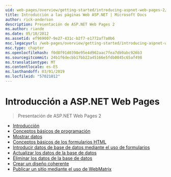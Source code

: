 ```yaml
---
uid: web-pages/overview/getting-started/introducing-aspnet-web-pages-2/index
title: Introducción a las páginas Web ASP.NET | Microsoft Docs
author: rick-anderson
description: Presentación de ASP.NET Web Pages 2
ms.author: riande
ms.date: 05/18/2012
ms.assetid: ef969007-9e27-431c-b2f7-e1772af7a0b6
msc.legacyurl: /web-pages/overview/getting-started/introducing-aspnet-web-pages-2
msc.type: chapter
ms.openlocfilehash: f0d8f91d0398e95e4d962aac7fea7db9abc926b3
ms.sourcegitcommit: 24b1f6decbb17bb22a45166e5fdb0845c65af498
ms.translationtype: MT
ms.contentlocale: es-ES
ms.lasthandoff: 03/01/2019
ms.locfileid: "57021012"
---
```

<a name="introducing-aspnet-web-pages"></a>Introducción a ASP.NET Web Pages
====================
> Presentación de ASP.NET Web Pages 2


- [Introducción](getting-started.md)
- [Conceptos básicos de programación](intro-to-web-pages-programming.md)
- [Mostrar datos](displaying-data.md)
- [Conceptos básicos de los formularios HTML](form-basics.md)
- [Introducir datos de base de datos mediante el uso de formularios](entering-data.md)
- [Actualizar los datos de la base de datos](updating-data.md)
- [Eliminar los datos de la base de datos](deleting-data.md)
- [Crear un diseño coherente](layouts.md)
- [Publicar un sitio mediante el uso de WebMatrix](publishing.md)
